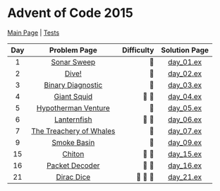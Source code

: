 # Advent of Code 2015

[Main Page](https://adventofcode.com/2021) | [Tests](/test/2021)

| Day | Problem Page | Difficulty | Solution Page |
| :---: | :------: | ---: | :---: |
| 1 | [Sonar Sweep](https://adventofcode.com/2021/day/1) | :star2: | [day_01.ex](/lib/2021/day_01.ex) |
| 2 | [Dive!](https://adventofcode.com/2021/day/2) | :star2: | [day_02.ex](/lib/2021/day_02.ex) |
| 3 | [Binary Diagnostic](https://adventofcode.com/2021/day/3) | :star2: | [day_03.ex](/lib/2021/day_03.ex) |
| 4 | [Giant Squid](https://adventofcode.com/2021/day/4) | :star2: :star2: | [day_04.ex](/lib/2021/day_04.ex) |
| 5 | [Hypotherman Venture](https://adventofcode.com/2021/day/5) | :star2: | [day_05.ex](/lib/2021/day_05.ex) |
| 6 | [Lanternfish](https://adventofcode.com/2021/day/6) | :star2: :star2: | [day_06.ex](/lib/2021/day_06.ex) |
| 7 | [The Treachery of Whales](https://adventofcode.com/2021/day/7) | :star2: | [day_07.ex](/lib/2021/day_07.ex) |
| 9 | [Smoke Basin](https://adventofcode.com/2021/day/9) | :star2: | [day_09.ex](/lib/2021/day_09.ex) |
| 15 | [Chiton](https://adventofcode.com/2021/day/15) | :star2: :star2:| [day_15.ex](/lib/2021/day_15.ex) |
| 16 | [Packet Decoder](https://adventofcode.com/2021/day/16) | :star2: :star2:| [day_16.ex](/lib/2021/day_16.ex) |
| 21 | [Dirac Dice](https://adventofcode.com/2021/day/21) | :star2: :star2: :star2:| [day_21.ex](/lib/2021/day_21.ex) |
